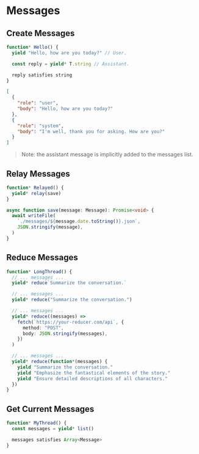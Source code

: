 # Messages

## Create Messages

```ts
function* Hello() {
  yield "Hello, how are you today?" // User.

  const reply = yield* T.string // Assistant.

  reply satisfies string
}
```

```json
[
  {
    "role": "user",
    "body": "Hello, how are you today?"
  },
  {
    "role": "system",
    "body": "I'm well, thank you for asking. How are you?"
  }
]
```

> Note: the assistant message is implicitly added to the messages list.

## Relay Messages

```ts
function* Relayed() {
  yield* relay(save)
}

async function save(message: Message): Promise<void> {
  await writeFile(
    `./messages/${message.date.toString()}.json`,
    JSON.stringify(message),
  )
}
```

## Reduce Messages

```ts
function* LongThread() {
  // ... messages ...
  yield* reduce`Summarize the conversation.`

  // ... messages ...
  yield* reduce("Summarize the conversation.")

  // ... messages ...
  yield* reduce((messages) =>
    fetch(`https://your-reducer.com/api`, {
      method: "POST",
      body: JSON.stringify(messages),
    })
  )

  // ... messages ...
  yield* reduce(function*(messages) {
    yield "Summarize the conversation."
    yield "Emphasize the fantastical elements of the story."
    yield "Ensure detailed descriptions of all characters."
  })
}
```

## Get Current Messages

```ts
function* MyThread() {
  const messages = yield* list()

  messages satisfies Array<Message>
}
```
